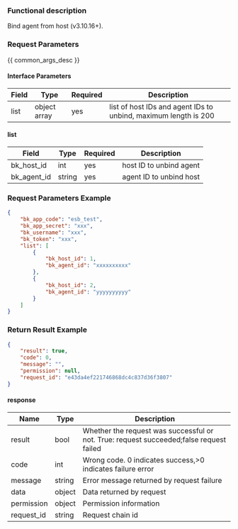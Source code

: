### Functional description

Bind agent from host (v3.10.16+).

### Request Parameters

{{ common_args_desc }}

#### Interface Parameters

| Field | Type         | Required | Description                                                     |
| ----- | ------------ | -------- | --------------------------------------------------------------- |
| list  | object array | yes      | list of host IDs and agent IDs to unbind, maximum length is 200 |

#### list

| Field       | Type   | Required | Description             |
| ----------- | ------ | -------- | ----------------------- |
| bk_host_id  | int    | yes      | host ID to unbind agent |
| bk_agent_id | string | yes      | agent ID to unbind host |

### Request Parameters Example

```json
{
    "bk_app_code": "esb_test",
    "bk_app_secret": "xxx",
    "bk_username": "xxx",
    "bk_token": "xxx",
    "list": [
        {
            "bk_host_id": 1,
            "bk_agent_id": "xxxxxxxxxx"
        },
        {
            "bk_host_id": 2,
            "bk_agent_id": "yyyyyyyyyy"
        }
    ]
}
```

### Return Result Example

```json
{
    "result": true,
    "code": 0,
    "message": "",
    "permission": null,
    "request_id": "e43da4ef221746868dc4c837d36f3807"
}
```

#### response

| Name    | Type   | Description                                    |
| ------- | ------ | ------------------------------------- |
| result  | bool   | Whether the request was successful or not. True: request succeeded;false request failed|
| code    |  int    | Wrong code. 0 indicates success,>0 indicates failure error    |
| message | string |Error message returned by request failure                    |
| data    |  object |Data returned by request                           |
| permission    |  object |Permission information    |
| request_id    |  string |Request chain id    |